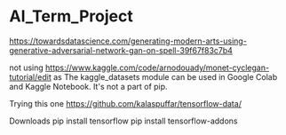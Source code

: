 # AI_Term_Project

https://towardsdatascience.com/generating-modern-arts-using-generative-adversarial-network-gan-on-spell-39f67f83c7b4



not using https://www.kaggle.com/code/arnodouady/monet-cyclegan-tutorial/edit as The kaggle_datasets module can be used in Google Colab and Kaggle Notebook. It's not a part of pip.


Trying this one https://github.com/kalaspuffar/tensorflow-data/



Downloads 
pip install tensorflow
pip install tensorflow-addons
